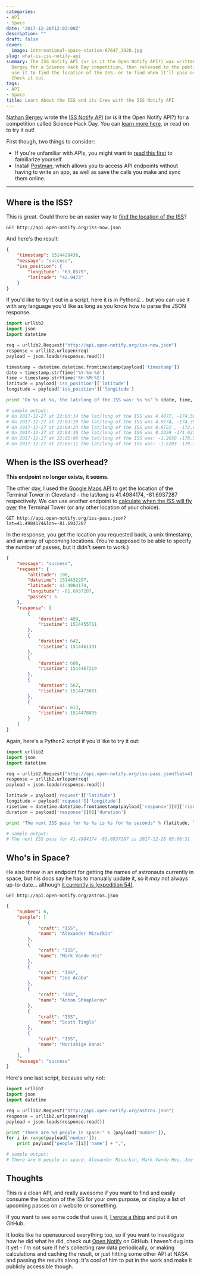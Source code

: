 ```yaml
---
categories:
- API
- Space
date: "2017-12-28T12:03:00Z"
description: ""
draft: false
cover:
  image: international-space-station-67647_1920.jpg
slug: what-is-iss-notify-api
summary: The ISS Notify API (or is it the Open Notify API?) was written by Nathan
  Bergey for a Science Hack Day competition, then released to the public. You can
  use it to find the location of the ISS, or to find when it'll pass over a location!
  Check it out.
tags:
- API
- Space
title: Learn About the ISS and its Crew with the ISS Notify API
---
```

[Nathan Bergey](https://github.com/natronics) wrote the [ISS Notify API](http://open-notify.org/Open-Notify-API/) (or is it the Open Notify API?) for a competition called Science Hack Day. You can [learn more here](http://open-notify.org/about.html), or read on to try it out!

First though, two things to consider:

- If you're unfamiliar with APIs, you might want to [read this first](https://grantwinney.com/what-is-an-api/) to familiarize yourself.
- Install [Postman](https://www.getpostman.com/), which allows you to access API endpoints without having to write an app, as well as save the calls you make and sync them online.

---

## Where is the ISS?

This is great. Could there be an easier way to [find the location of the ISS](http://open-notify.org/Open-Notify-API/ISS-Location-Now/)?

```none
GET http://api.open-notify.org/iss-now.json
```

And here's the result:

```json
{
    "timestamp": 1514428436,
    "message": "success",
    "iss_position": {
        "longitude": "63.8579",
        "latitude": "42.9473"
    }
}
```

If you'd like to try it out in a script, here it is in Python2... but you can use it with any language you'd like as long as you know how to parse the JSON response.

```python
import urllib2
import json
import datetime

req = urllib2.Request("http://api.open-notify.org/iss-now.json")
response = urllib2.urlopen(req)
payload = json.loads(response.read())

timestamp = datetime.datetime.fromtimestamp(payload['timestamp'])
date = timestamp.strftime('%Y-%m-%d')
time = timestamp.strftime('%H:%M:%S')
latitude = payload['iss_position']['latitude']
longitude = payload['iss_position']['longitude']

print "On %s at %s, the lat/long of the ISS was: %s %s" % (date, time, latitude, longitude)

# sample output:
# On 2017-12-27 at 22:03:14 the lat/long of the ISS was 4.4077, -174.5883
# On 2017-12-27 at 22:03:20 the lat/long of the ISS was 4.0774, -174.3523
# On 2017-12-27 at 22:04:23 the lat/long of the ISS was 0.8722 , -172.0740
# On 2017-12-27 at 22:04:36 the lat/long of the ISS was 0.2359 -171.6230
# On 2017-12-27 at 22:05:06 the lat/long of the ISS was: -1.2658 -170.5585
# On 2017-12-27 at 22:05:11 the lat/long of the ISS was: -1.5203 -170.3780
```

## When is the ISS overhead?

**This endpoint no longer exists, it seems.**

The other day, I used the [Google Maps API](https://grantwinney.com/what-is-google-maps-api/) to get the location of the Terminal Tower in Cleveland - the lat/long is 41.4984174, -81.6937287 respectively. We can use another endpoint to [calculate when the ISS will fly over](http://open-notify.org/Open-Notify-API/ISS-Pass-Times/) the Terminal Tower (or any other location of your choice).

```
GET http://api.open-notify.org/iss-pass.json?lat=41.4984174&lon=-81.6937287
```

In the response, you get the location you requested back, a unix timestamp, and an array of upcoming locations. (You're supposed to be able to specify the number of passes, but it didn't seem to work.)

```json
{
    "message": "success",
    "request": {
        "altitude": 100,
        "datetime": 1514432297,
        "latitude": 41.4984174,
        "longitude": -81.6937287,
        "passes": 5
    },
    "response": [
        {
            "duration": 489,
            "risetime": 1514455711
        },
        {
            "duration": 642,
            "risetime": 1514461391
        },
        {
            "duration": 600,
            "risetime": 1514467219
        },
        {
            "duration": 562,
            "risetime": 1514473081
        },
        {
            "duration": 613,
            "risetime": 1514478895
        }
    ]
}
```

Again, here's a Python2 script if you'd like to try it out:

```python
import urllib2
import json
import datetime

req = urllib2.Request("http://api.open-notify.org/iss-pass.json?lat=41.4984174&lon=-81.6937287")
response = urllib2.urlopen(req)
payload = json.loads(response.read())

latitude = payload['request']['latitude']
longitude = payload['request']['longitude']
risetime = datetime.datetime.fromtimestamp(payload['response'][0]['risetime'])
duration = payload['response'][0]['duration']

print "The next ISS pass for %s %s is %s for %s seconds" % (latitude, longitude, risetime, duration)

# sample output:
# The next ISS pass for 41.4984174 -81.6937287 is 2017-12-28 05:08:31 for 489 seconds
```

## Who's in Space?

He also threw in an endpoint for getting the names of astronauts currently in space, but his docs say he has to manually update it, so it _may_ not always up-to-date... although [it currently is (expedition 54)](https://www.nasa.gov/mission_pages/station/expeditions/expedition54/index.html).

```
GET http://api.open-notify.org/astros.json
```

```json
{
    "number": 6,
    "people": [
        {
            "craft": "ISS",
            "name": "Alexander Misurkin"
        },
        {
            "craft": "ISS",
            "name": "Mark Vande Hei"
        },
        {
            "craft": "ISS",
            "name": "Joe Acaba"
        },
        {
            "craft": "ISS",
            "name": "Anton Shkaplerov"
        },
        {
            "craft": "ISS",
            "name": "Scott Tingle"
        },
        {
            "craft": "ISS",
            "name": "Norishige Kanai"
        }
    ],
    "message": "success"
}
```

Here's one last script, because why not:

```python
import urllib2
import json
import datetime

req = urllib2.Request("http://api.open-notify.org/astros.json")
response = urllib2.urlopen(req)
payload = json.loads(response.read())

print "There are %d people in space:" % (payload['number']),
for i in range(payload['number']):
    print payload['people'][i]['name'] + ",",

# sample output:
# There are 6 people in space: Alexander Misurkin, Mark Vande Hei, Joe Acaba, Anton Shkaplerov, Scott Tingle, Norishige Kanai,

```

## Thoughts

This is a clean API, and really awesome if you want to find and easily consume the location of the ISS for your own purpose, or display a list of upcoming passes on a website or something.

If you want to see some code that uses it, [I wrote a thing](https://github.com/grantwinney/BlogCodeSamples/tree/master/APIs/IssNotifyApiWrapper) and put it on GitHub.

It looks like he opensourced everything too, so if you want to investigate how he did what he did, check out [Open Notify](https://github.com/open-notify) on GitHub. I haven't dug into it yet - I'm not sure if he's collecting raw data periodically, or making calculations and caching the result, or just hitting some other API at NASA and passing the results along. It's cool of him to put in the work and make it publicly accessible though.